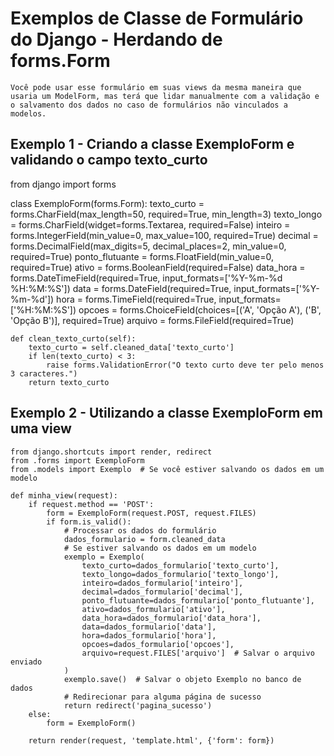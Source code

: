 # Exemplos de Classe de Formulário do Django - Herdando de forms.Form    
    Você pode usar esse formulário em suas views da mesma maneira que usaria um ModelForm, mas terá que lidar manualmente com a validação e o salvamento dos dados no caso de formulários não vinculados a modelos.

## Exemplo 1 - Criando a classe ExemploForm e validando o campo texto_curto

from django import forms

class ExemploForm(forms.Form):
    texto_curto = forms.CharField(max_length=50, required=True, min_length=3)
    texto_longo = forms.CharField(widget=forms.Textarea, required=False)
    inteiro = forms.IntegerField(min_value=0, max_value=100, required=True)
    decimal = forms.DecimalField(max_digits=5, decimal_places=2, min_value=0, required=True)
    ponto_flutuante = forms.FloatField(min_value=0, required=True)
    ativo = forms.BooleanField(required=False)
    data_hora = forms.DateTimeField(required=True, input_formats=['%Y-%m-%d %H:%M:%S'])
    data = forms.DateField(required=True, input_formats=['%Y-%m-%d'])
    hora = forms.TimeField(required=True, input_formats=['%H:%M:%S'])
    opcoes = forms.ChoiceField(choices=[('A', 'Opção A'), ('B', 'Opção B')], required=True)
    arquivo = forms.FileField(required=True)

    def clean_texto_curto(self):
        texto_curto = self.cleaned_data['texto_curto']
        if len(texto_curto) < 3:
            raise forms.ValidationError("O texto curto deve ter pelo menos 3 caracteres.")
        return texto_curto

## Exemplo 2 - Utilizando a classe ExemploForm em uma view 

    from django.shortcuts import render, redirect
    from .forms import ExemploForm
    from .models import Exemplo  # Se você estiver salvando os dados em um modelo

    def minha_view(request):
        if request.method == 'POST':
            form = ExemploForm(request.POST, request.FILES)
            if form.is_valid():
                # Processar os dados do formulário
                dados_formulario = form.cleaned_data
                # Se estiver salvando os dados em um modelo
                exemplo = Exemplo(
                    texto_curto=dados_formulario['texto_curto'],
                    texto_longo=dados_formulario['texto_longo'],
                    inteiro=dados_formulario['inteiro'],
                    decimal=dados_formulario['decimal'],
                    ponto_flutuante=dados_formulario['ponto_flutuante'],
                    ativo=dados_formulario['ativo'],
                    data_hora=dados_formulario['data_hora'],
                    data=dados_formulario['data'],
                    hora=dados_formulario['hora'],
                    opcoes=dados_formulario['opcoes'],
                    arquivo=request.FILES['arquivo']  # Salvar o arquivo enviado
                )
                exemplo.save()  # Salvar o objeto Exemplo no banco de dados
                # Redirecionar para alguma página de sucesso
                return redirect('pagina_sucesso')
        else:
            form = ExemploForm()
        
        return render(request, 'template.html', {'form': form})
